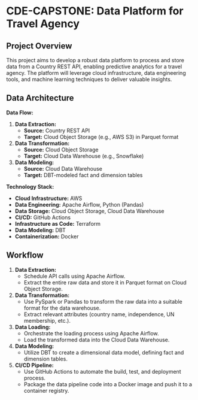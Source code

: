 # CDE-CAPSTONE: Data Platform for Travel Agency

## Project Overview
This project aims to develop a robust data platform to process and store data from a Country REST API, enabling predictive analytics for a travel agency. The platform will leverage cloud infrastructure, data engineering tools, and machine learning techniques to deliver valuable insights.

## Data Architecture
**Data Flow:**
1. **Data Extraction:**
   - **Source:** Country REST API
   - **Target:** Cloud Object Storage (e.g., AWS S3) in Parquet format
2. **Data Transformation:**
   - **Source:** Cloud Object Storage
   - **Target:** Cloud Data Warehouse (e.g., Snowflake)
3. **Data Modeling:**
   - **Source:** Cloud Data Warehouse
   - **Target:** DBT-modeled fact and dimension tables

**Technology Stack:**
* **Cloud Infrastructure:** AWS
* **Data Engineering:** Apache Airflow, Python (Pandas)
* **Data Storage:** Cloud Object Storage, Cloud Data Warehouse
* **CI/CD:** GitHub Actions
* **Infrastructure as Code:** Terraform
* **Data Modeling:** DBT
* **Containerization:** Docker

## Workflow
1. **Data Extraction:**
   - Schedule API calls using Apache Airflow.
   - Extract the entire raw data and store it in Parquet format on Cloud Object Storage.
2. **Data Transformation:**
   - Use PySpark or Pandas to transform the raw data into a suitable format for the data warehouse.
   - Extract relevant attributes (country name, independence, UN membership, etc.).
3. **Data Loading:**
   - Orchestrate the loading process using Apache Airflow.
   - Load the transformed data into the Cloud Data Warehouse.
4. **Data Modeling:**
   - Utilize DBT to create a dimensional data model, defining fact and dimension tables.
5. **CI/CD Pipeline:**
   - Use GitHub Actions to automate the build, test, and deployment process.
   - Package the data pipeline code into a Docker image and push it to a container registry.

